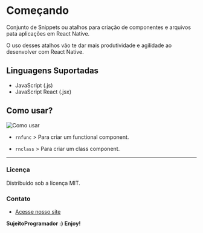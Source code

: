 # Começando

Conjunto de Snippets ou atalhos para criação de componentes e arquivos pata aplicações em React Native.

O uso desses atalhos vão te dar mais produtividade e agilidade ao desenvolver com React Native.

## Linguagens Suportadas

- JavaScript (.js)
- JavaScript React (.jsx)

## Como usar?

![Como usar](https://sujeitoprogramador.com/wp-content/uploads/2019/12/snippet-code.gif)

* `rnfunc` > Para criar um functional component.

* `rnclass` > Para criar um class component.


-----------------------------------------------------------------------------------------------------------

### Licença

Distribuído sob a licença MIT.

### Contato

* [Acesse nosso site](https://sujeitoprogramador.com)

**SujeitoProgramador :)**
**Enjoy!**
